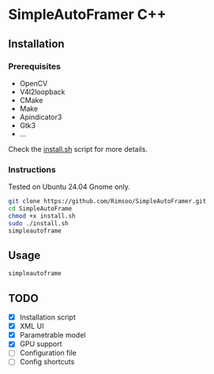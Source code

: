 # SimpleAutoFramer C++ 

## Installation

### Prerequisites

- OpenCV
- V4l2loopback
- CMake
- Make
- Apindicator3
- Gtk3
- ...

Check the [install.sh](install.sh) script for more details.  

### Instructions

Tested on Ubuntu 24.04 Gnome only.

```bash
git clone https://github.com/Rimsoo/SimpleAutoFramer.git
cd SimpleAutoFrame
chmod +x install.sh
sudo ./install.sh
simpleautoframe
```

## Usage

```bash
simpleautoframe
```

## TODO

- [x] Installation script
- [x] XML UI
- [x] Parametrable model
- [x] GPU support
- [ ] Configuration file
- [ ] Config shortcuts

